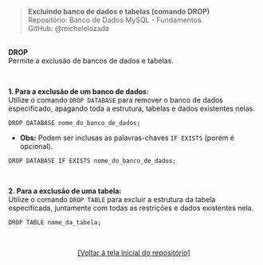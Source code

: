 > **Excluindo banco de dados e tabelas (comando DROP)**     
> Repositório: Banco de Dados MySQL - Fundamentos    
> GitHub: @michelelozada
&nbsp;
     
&nbsp;  
**DROP**    
Permite a exclusão de bancos de dados e tabelas.  

&nbsp;
     
**1. Para  a exclusão de um banco de dados:**  
Utilize o comando `DROP DATABASE` para remover o banco de dados especificado, apagando toda a estrutura,
tabelas e dados existentes nelas.
```mysql
DROP DATABASE nome_do_banco_de_dados;
````
* **Obs:** Podem ser inclusas as palavras-chaves `IF EXISTS` (porém é opcional).
````mysql
DROP DATABASE IF EXISTS nome_do_banco_de_dados;
````

&nbsp;
     
**2. Para  a exclusão de uma tabela:**    
Utilize o comando `DROP TABLE` para excluir a estrutura da tabela especificada, juntamente com todas as 
restrições e dados existentes nela.
```mysql
DROP TABLE nome_da_tabela;
```

&nbsp;

<div align="center">
<a href="https://github.com/michelelozada/MySQL-Study-Notes">[Voltar à tela inicial do repositório]</a>
</div>